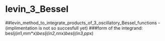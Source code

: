 # levin_3_Bessel
##levin_method_to_integrate_products_of_3_oscillatory_Bessel_functions -(implimentation is not so succesfull yet)
###form of the integrand: beslj(in1,mm*x)*beslj(in2,nn*x)*beslj(in3,pp*x)

